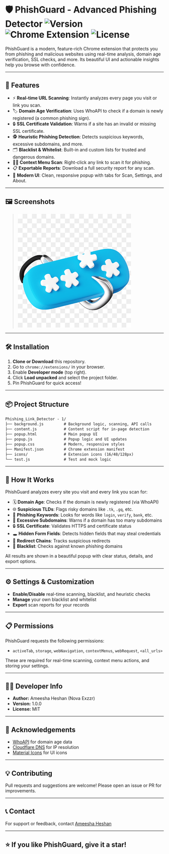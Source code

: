 # 🛡️ PhishGuard - Advanced Phishing Detector ![Version](https://img.shields.io/badge/version-1.0.0-blue) ![Chrome Extension](https://img.shields.io/badge/chrome-extension-brightgreen) ![License](https://img.shields.io/badge/license-MIT-green)

PhishGuard is a modern, feature-rich Chrome extension that protects you from phishing and malicious websites using real-time analysis, domain age verification, SSL checks, and more. Its beautiful UI and actionable insights help you browse with confidence.

---

## 🚀 Features

- ⚡ **Real-time URL Scanning**: Instantly analyzes every page you visit or link you scan.
- 🏷️ **Domain Age Verification**: Uses WhoAPI to check if a domain is newly registered (a common phishing sign).
- 🔒 **SSL Certificate Validation**: Warns if a site has an invalid or missing SSL certificate.
- 🕵️ **Heuristic Phishing Detection**: Detects suspicious keywords, excessive subdomains, and more.
- 🗂️ **Blacklist & Whitelist**: Built-in and custom lists for trusted and dangerous domains.
- 🧑‍💻 **Context Menu Scan**: Right-click any link to scan it for phishing.
- 📋 **Exportable Reports**: Download a full security report for any scan.
- 🎨 **Modern UI**: Clean, responsive popup with tabs for Scan, Settings, and About.

---

## 🖼️ Screenshots

> ![PhishGuard UI Screenshot](icons/icon128.png)

---

## 🛠️ Installation

1. **Clone or Download** this repository.
2. Go to `chrome://extensions/` in your browser.
3. Enable **Developer mode** (top right).
4. Click **Load unpacked** and select the project folder.
5. Pin PhishGuard for quick access!

---

## 📦 Project Structure

```
Phishing_Link_Detector - 1/
├── background.js         # Background logic, scanning, API calls
├── content.js            # Content script for in-page detection
├── popup.html            # Main popup UI
├── popup.js              # Popup logic and UI updates
├── popup.css             # Modern, responsive styles
├── Manifest.json         # Chrome extension manifest
├── icons/                # Extension icons (16/48/128px)
└── test.js               # Test and mock logic
```

---

## 🧩 How It Works

PhishGuard analyzes every site you visit and every link you scan for:

- 🗓️ **Domain Age**: Checks if the domain is newly registered (via WhoAPI)
- 🌐 **Suspicious TLDs**: Flags risky domains like `.tk`, `.gq`, etc.
- 🔑 **Phishing Keywords**: Looks for words like `login`, `verify`, `bank`, etc.
- 🏢 **Excessive Subdomains**: Warns if a domain has too many subdomains
- 🔒 **SSL Certificate**: Validates HTTPS and certificate status
- 🕳️ **Hidden Form Fields**: Detects hidden fields that may steal credentials
- 🔗 **Redirect Chains**: Tracks suspicious redirects
- 🛑 **Blacklist**: Checks against known phishing domains

All results are shown in a beautiful popup with clear status, details, and export options.

---

## ⚙️ Settings & Customization

- **Enable/Disable** real-time scanning, blacklist, and heuristic checks
- **Manage** your own blacklist and whitelist
- **Export** scan reports for your records

---

## 📋 Permissions

PhishGuard requests the following permissions:
- `activeTab`, `storage`, `webNavigation`, `contextMenus`, `webRequest`, `<all_urls>`

These are required for real-time scanning, context menu actions, and storing your settings.

---

## 🧑‍💻 Developer Info

- **Author:** Ameesha Heshan (Nova Exzzr)
- **Version:** 1.0.0
- **License:** MIT

---

## 🙏 Acknowledgements

- [WhoAPI](https://whoapi.com/) for domain age data
- [Cloudflare DNS](https://developers.cloudflare.com/1.1.1.1/dns-over-https/) for IP resolution
- [Material Icons](https://fonts.google.com/icons) for UI icons

---

## 💡 Contributing

Pull requests and suggestions are welcome! Please open an issue or PR for improvements.

---

## 📞 Contact

For support or feedback, contact [Ameesha Heshan](mailto:ameeshaheshan@gmail.com)

---

## ⭐ If you like PhishGuard, give it a star!

